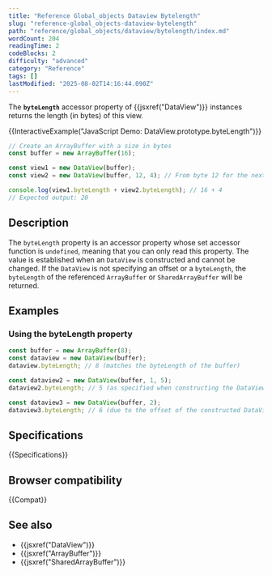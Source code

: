```yaml
---
title: "Reference Global_objects Dataview Bytelength"
slug: "reference-global_objects-dataview-bytelength"
path: "reference/global_objects/dataview/bytelength/index.md"
wordCount: 204
readingTime: 2
codeBlocks: 2
difficulty: "advanced"
category: "Reference"
tags: []
lastModified: "2025-08-02T14:16:44.090Z"
---
```



The **`byteLength`** accessor property of {{jsxref("DataView")}} instances returns the length (in bytes) of this view.

{{InteractiveExample("JavaScript Demo: DataView.prototype.byteLength")}}

```js interactive-example
// Create an ArrayBuffer with a size in bytes
const buffer = new ArrayBuffer(16);

const view1 = new DataView(buffer);
const view2 = new DataView(buffer, 12, 4); // From byte 12 for the next 4 bytes

console.log(view1.byteLength + view2.byteLength); // 16 + 4
// Expected output: 20
```

## Description

The `byteLength` property is an accessor property whose set accessor function is `undefined`, meaning that you can only read this property. The value is established when an `DataView` is constructed and cannot be changed. If the `DataView` is not specifying an offset or a `byteLength`, the `byteLength` of the referenced `ArrayBuffer` or `SharedArrayBuffer` will be returned.

## Examples

### Using the byteLength property

```js
const buffer = new ArrayBuffer(8);
const dataview = new DataView(buffer);
dataview.byteLength; // 8 (matches the byteLength of the buffer)

const dataview2 = new DataView(buffer, 1, 5);
dataview2.byteLength; // 5 (as specified when constructing the DataView)

const dataview3 = new DataView(buffer, 2);
dataview3.byteLength; // 6 (due to the offset of the constructed DataView)
```

## Specifications

{{Specifications}}

## Browser compatibility

{{Compat}}

## See also

- {{jsxref("DataView")}}
- {{jsxref("ArrayBuffer")}}
- {{jsxref("SharedArrayBuffer")}}
